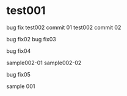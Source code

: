 # test001
bug fix
test002 commit 01
test002 commit 02

bug fix02
bug fix03

bug fix04

sample002-01
sample002-02

bug fix05


sample 001